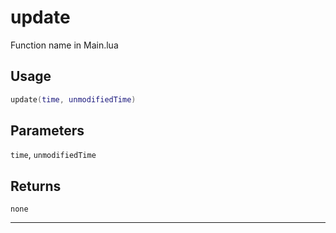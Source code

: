 # update
Function name in Main.lua
## Usage
```lua
update(time, unmodifiedTime)
```
## Parameters
`time`, `unmodifiedTime`
## Returns
`none`

---